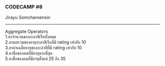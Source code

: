 ### CODECAMP #8
Jirayu Somcharoensin    
___

Aggregate Operators  
1.หาจำนวนของกะลาสีเรือทั้งหมด  
2.หาผลรวมของอายุกะลาสีเรือที่มี rating เท่ากับ 10  
3.หาค่าเฉลี่ยอายุของกะลาสีที่มี rating เท่ากับ 10  
4.หาชื่อของคนที่มีอายุมากที่สุด  
5.หาชื่อของคนที่มีอายุตั้งแต่ 25 ถึง 35  